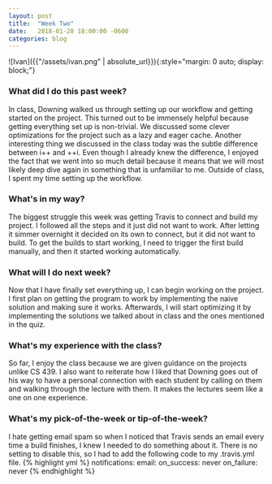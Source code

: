 ```yaml
---
layout: post
title:  "Week Two"
date:   2018-01-28 18:00:00 -0600
categories: blog
---
```

![Ivan]({{"/assets/ivan.png" | absolute_url}}){:style="margin: 0 auto; display: block;"}


<h3>What did I do this past week?</h3>
In class, Downing walked us through setting up our workflow and getting started on the project. This turned out to be immensely helpful because getting everything set up is non-trivial. We discussed some clever optimizations for the project such as a lazy and eager cache. Another interesting thing we discussed in the class today was the subtle difference between i++ and ++i. Even though I already knew the difference, I enjoyed the fact that we went into so much detail because it means that we will most likely deep dive again in something that is unfamiliar to me. Outside of class, I spent my time setting up the workflow.

<h3>What's in my way?</h3>
The biggest struggle this week was getting Travis to connect and build my project. I followed all the steps and it just did not want to work. After letting it simmer overnight it decided on its own to connect, but it did not want to build. To get the builds to start working, I need to trigger the first build manually, and then it started working automatically.

<h3>What will I do next week?</h3>
Now that I have finally set everything up, I can begin working on the project. I first plan on getting the program to work by implementing the naive solution and making sure it works. Afterwards, I will start optimizing it by implementing the solutions we talked about in class and the ones mentioned in the quiz.

<h3>What's my experience with the class?</h3>
So far, I enjoy the class because we are given guidance on the projects unlike CS 439. I also want to reiterate how I liked that Downing goes out of his way to have a personal connection with each student by calling on them and walking through the lecture with them. It makes the lectures seem like a one on one experience.

<h3>What's my pick-of-the-week or tip-of-the-week?</h3>
I hate getting email spam so when I noticed that Travis sends an email every time a build finishes, I knew I needed to do something about it. There is no setting to disable this, so I had to add the following code to my .travis.yml file.
{% highlight yml %}
notifications:
  email:
    on_success: never
    on_failure: never
{% endhighlight %}
